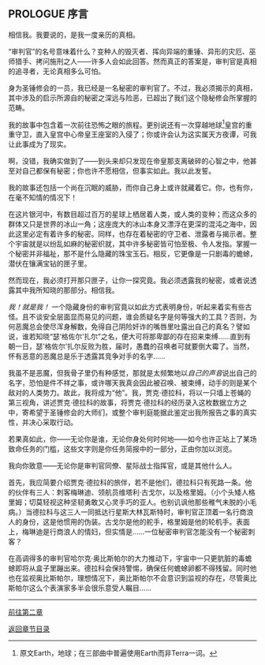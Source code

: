 ## PROLOGUE 序言

相信我。我要说的，是我一度亲历的真相。
  
“审判官”的名号意味着什么？变种人的毁灭者、挥向异端的重锤、异形的灾厄、巫师猎手、拷问施刑之人——许多人会如此回答。然而真正的答案是，审判官是真相的追寻者，无论真相多么可怕。
	
身为圣锤修会的一员，我已经是一名秘密的审判官了。不过，我必须揭示的真相，其中涉及的启示所源自的秘密之深远与险恶，已超出了我们这个隐秘修会所掌握的范畴。
 
我的故事中包含着一次前往恐怖之眼的旅程。更别说还有一次穿越地球[^1]皇宫的重重守卫，直入皇宫中心帝皇王座室的入侵了；你或许会认为这实属天方夜谭，可我让此事成为了现实。
	
啊，没错，我确实做到了——到头来却只发现在帝皇那支离破碎的心智之中，他甚至对自己都保有秘密；你也许不愿相信，但事实如此。我以此发誓。
  
我的故事还包括一个尚在沉眠的威胁，而你自己身上或许就藏着它。你，也有你，在毫不知情的情况下！
 
在这片银河中，有数目超过百万的星球上栖居着人类，或人类的变种；而这众多的群体又只是世界的冰山一角；这座庞大的冰山本身又漂浮在更深的混沌之海中，因此这里必定有着许多的秘密。同样，也存在着秘密的守卫者、泄露者与揭示者。整个宇宙就是以纷乱如麻的秘密织就，其中许多秘密皆可怕至极、令人发指。掌握一个秘密并非福祉，那不是什么隐藏的珠宝玉石。相反，它更像是一只剧毒的蟾蜍，潜伏在镶满宝钻的匣子里。
	
然而现在，我必须打开那只匣子，让你一探究竟。我必须透露我的秘密，或者说透露其中我所知晓的那部分。相信我。
	 
*我！就是我！* 一个隐藏身份的审判官竟以如此方式表明身份，听起来着实有些古怪。且不谈安全层面显而易见的问题，谁会质疑名字是何等强大的工具？否则，为何恶魔总会使尽浑身解数，免得自己阴险奸诈的嘴唇里吐露出自己的真名？譬如说，谁若知晓“瑟’格佐尔’扎尔”之名，便大可将那卑鄙的存在招来束缚……直到有朝一日，瑟’格佐尔’扎尔反败为胜，届时，愚蠢的召唤者可就要倒大霉了。当然，怀有恶意的恶魔总是乐于透露其竞争对手的名字……
	 
我虽不是恶魔，但我骨子里仍有种感觉，那就是太频繁地以*自己的声音*说出自己的名字，恐怕是件不祥之事，或许哪天我真会因此被召唤、被束缚，动手的则是某个敌对的人类势力。故此，我将成为“他”。我，贾克·德拉科，将以一只墙上苍蝇的第三视角，讲述贾克·德拉科的故事，将贾克·德拉科的经历录入这枚数据立方之中，寄希望于圣锤修会的大师们，或整个审判庭能据此鉴定出我所报告之事的真实性，并决心采取行动。
	 
若果真如此，你——无论你是谁，无论你身处何时何地——如今也许正站上了某场致命任务的门槛，这些文字则是你任务简报中的一部分，正由你加以浏览。
	
我向你致意——无论你是审判官同僚、星际战士指挥官，或是其他什么人。
	 
首先，我应简要介绍贾克·德拉科的旅伴，若不是他们，德拉科只有死路一条。他的伙伴有三人：刺客梅琳迪、领航员维塔利·古戈尔，以及格里姆。（小个头矮人格里姆；切莫轻视这种坚韧勇敢又心灵手巧的亚人。也别讥讽他那些稚气未脱的小毛病。）当德拉科与这三人一同抵达行星斯大林瓦斯特时，审判官正顶着一名行商浪人的身份，这是他惯用的伪装。古戈尔是他的舵手，格里姆是他的轮机手。表面上，梅琳迪是行商浪人的情妇，但实情是……一位秘密审判官怎能没有一个秘密刺客？
	 
在高调得多的审判官哈尔克·奥比斯帕尔的大力推动下，宇宙中一只更肮脏的毒蟾蜍即将从盒子里蹦出来。德拉科会保持警惕，确保任何蟾蜍卵都不得残留。同时他也在监视奥比斯帕尔，理想情况下，奥比斯帕尔不会意识到监视的存在，尽管奥比斯帕尔这么个表演家多半会很乐意受人瞩目……

 ***
 
[^1]: 原文Earth，地球；在三部曲中普遍使用Earth而非Terra一词。

[前往第二章](draco02)

[返回章节目录](/CommorraghNotGomorrah/IanWatson/draco)
